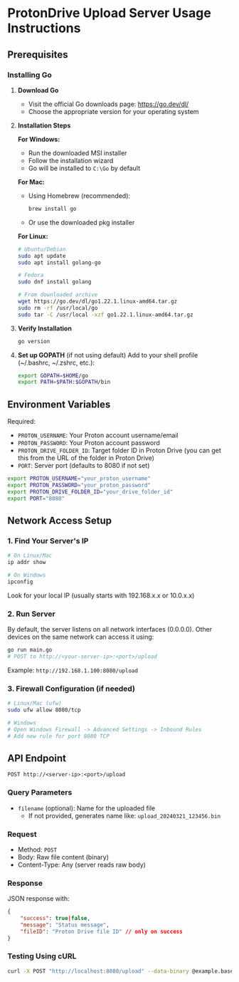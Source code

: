 # ProtonDrive Upload Server Usage Instructions

## Prerequisites

### Installing Go

1. **Download Go**

   - Visit the official Go downloads page: https://go.dev/dl/
   - Choose the appropriate version for your operating system

2. **Installation Steps**

   **For Windows:**

   - Run the downloaded MSI installer
   - Follow the installation wizard
   - Go will be installed to `C:\Go` by default

   **For Mac:**

   - Using Homebrew (recommended):
     ```bash
     brew install go
     ```
   - Or use the downloaded pkg installer

   **For Linux:**

   ```bash
   # Ubuntu/Debian
   sudo apt update
   sudo apt install golang-go

   # Fedora
   sudo dnf install golang

   # From downloaded archive
   wget https://go.dev/dl/go1.22.1.linux-amd64.tar.gz
   sudo rm -rf /usr/local/go
   sudo tar -C /usr/local -xzf go1.22.1.linux-amd64.tar.gz
   ```

3. **Verify Installation**

   ```bash
   go version
   ```

4. **Set up GOPATH** (if not using default)
   Add to your shell profile (~/.bashrc, ~/.zshrc, etc.):
   ```bash
   export GOPATH=$HOME/go
   export PATH=$PATH:$GOPATH/bin
   ```

## Environment Variables

Required:

- `PROTON_USERNAME`: Your Proton account username/email
- `PROTON_PASSWORD`: Your Proton account password
- `PROTON_DRIVE_FOLDER_ID`: Target folder ID in Proton Drive (you can get this from the URL of the folder in Proton Drive)
- `PORT`: Server port (defaults to 8080 if not set)

```bash
export PROTON_USERNAME="your_proton_username"
export PROTON_PASSWORD="your_proton_password"
export PROTON_DRIVE_FOLDER_ID="your_drive_folder_id"
export PORT="8080"
```

## Network Access Setup

### 1. Find Your Server's IP

```bash
# On Linux/Mac
ip addr show

# On Windows
ipconfig
```

Look for your local IP (usually starts with 192.168.x.x or 10.0.x.x)

### 2. Run Server

By default, the server listens on all network interfaces (0.0.0.0). Other devices on the same network can access it using:

```bash
go run main.go
# POST to http://<your-server-ip>:<port>/upload
```

Example: `http://192.168.1.100:8080/upload`

### 3. Firewall Configuration (if needed)

```bash
# Linux/Mac (ufw)
sudo ufw allow 8080/tcp

# Windows
# Open Windows Firewall -> Advanced Settings -> Inbound Rules
# Add new rule for port 8080 TCP
```

## API Endpoint

```
POST http://<server-ip>:<port>/upload
```

### Query Parameters

- `filename` (optional): Name for the uploaded file
  - If not provided, generates name like: `upload_20240321_123456.bin`

### Request

- Method: `POST`
- Body: Raw file content (binary)
- Content-Type: Any (server reads raw body)

### Response

JSON response with:

```json
{
    "success": true|false,
    "message": "Status message",
    "fileID": "Proton Drive file ID" // only on success
}
```

### Testing Using cURL

```bash
curl -X POST "http://localhost:8080/upload" --data-binary @example.base64
```
